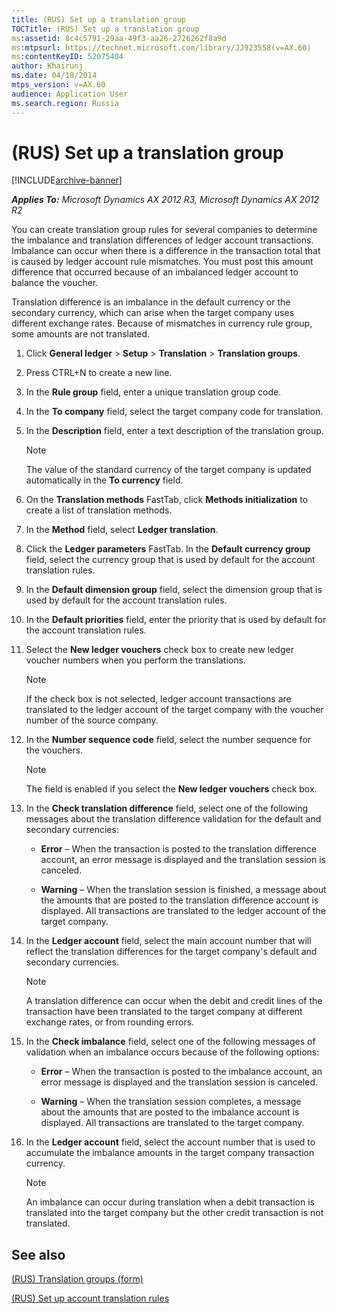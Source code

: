 ```yaml
---
title: (RUS) Set up a translation group
TOCTitle: (RUS) Set up a translation group
ms:assetid: 8c4c5791-29aa-49f3-aa26-2726262f8a9d
ms:mtpsurl: https://technet.microsoft.com/library/JJ923558(v=AX.60)
ms:contentKeyID: 52075404
author: Khairunj
ms.date: 04/18/2014
mtps_version: v=AX.60
audience: Application User
ms.search.region: Russia
---
```


# (RUS) Set up a translation group 


[!INCLUDE[archive-banner](includes/archive-banner.md)]


_**Applies To:** Microsoft Dynamics AX 2012 R3, Microsoft Dynamics AX 2012 R2_

You can create translation group rules for several companies to determine the imbalance and translation differences of ledger account transactions. Imbalance can occur when there is a difference in the transaction total that is caused by ledger account rule mismatches. You must post this amount difference that occurred because of an imbalanced ledger account to balance the voucher.

Translation difference is an imbalance in the default currency or the secondary currency, which can arise when the target company uses different exchange rates. Because of mismatches in currency rule group, some amounts are not translated.

1.  Click **General ledger** \> **Setup** \> **Translation** \> **Translation groups**.

2.  Press CTRL+N to create a new line.

3.  In the **Rule group** field, enter a unique translation group code.

4.  In the **To company** field, select the target company code for translation.

5.  In the **Description** field, enter a text description of the translation group.
    

    > [!NOTE]
    > <P>The value of the standard currency of the target company is updated automatically in the <STRONG>To currency</STRONG> field.</P>



6.  On the **Translation methods** FastTab, click **Methods initialization** to create a list of translation methods.

7.  In the **Method** field, select **Ledger translation**.

8.  Click the **Ledger parameters** FastTab. In the **Default currency group** field, select the currency group that is used by default for the account translation rules.

9.  In the **Default dimension group** field, select the dimension group that is used by default for the account translation rules.

10. In the **Default priorities** field, enter the priority that is used by default for the account translation rules.

11. Select the **New ledger vouchers** check box to create new ledger voucher numbers when you perform the translations.
    

    > [!NOTE]
    > <P>If the check box is not selected, ledger account transactions are translated to the ledger account of the target company with the voucher number of the source company.</P>



12. In the **Number sequence code** field, select the number sequence for the vouchers.
    

    > [!NOTE]
    > <P>The field is enabled if you select the <STRONG>New ledger vouchers</STRONG> check box.</P>



13. In the **Check translation difference** field, select one of the following messages about the translation difference validation for the default and secondary currencies:
    
      - **Error** – When the transaction is posted to the translation difference account, an error message is displayed and the translation session is canceled.
    
      - **Warning** – When the translation session is finished, a message about the amounts that are posted to the translation difference account is displayed. All transactions are translated to the ledger account of the target company.

14. In the **Ledger account** field, select the main account number that will reflect the translation differences for the target company's default and secondary currencies.
    

    > [!NOTE]
    > <P>A translation difference can occur when the debit and credit lines of the transaction have been translated to the target company at different exchange rates, or from rounding errors.</P>



15. In the **Check imbalance** field, select one of the following messages of validation when an imbalance occurs because of the following options:
    
      - **Error** – When the transaction is posted to the imbalance account, an error message is displayed and the translation session is canceled.
    
      - **Warning** – When the translation session completes, a message about the amounts that are posted to the imbalance account is displayed. All transactions are translated to the target company.

16. In the **Ledger account** field, select the account number that is used to accumulate the imbalance amounts in the target company transaction currency.
    

    > [!NOTE]
    > <P>An imbalance can occur during translation when a debit transaction is translated into the target company but the other credit transaction is not translated.</P>



## See also

[(RUS) Translation groups (form)](https://technet.microsoft.com/library/jj923574\(v=ax.60\))

[(RUS) Set up account translation rules](rus-set-up-account-translation-rules.md)

  


